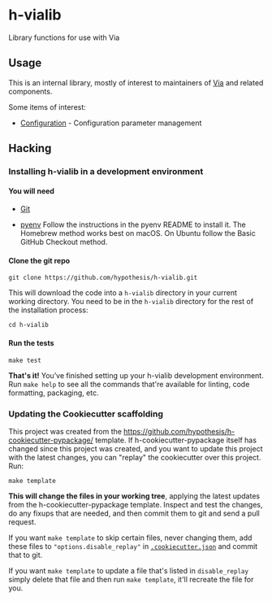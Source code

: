 # h-vialib

Library functions for use with Via

Usage
-----

This is an internal library, mostly of interest to maintainers of 
[Via](https://github.com/hypothesis/via) and related components.

Some items of interest:

 * [Configuration](src/h_vialib/configuration.py) - Configuration parameter management

Hacking
-------

### Installing h-vialib in a development environment

#### You will need

* [Git](https://git-scm.com/)

* [pyenv](https://github.com/pyenv/pyenv)
  Follow the instructions in the pyenv README to install it.
  The Homebrew method works best on macOS.
  On Ubuntu follow the Basic GitHub Checkout method.

#### Clone the git repo

```terminal
git clone https://github.com/hypothesis/h-vialib.git
```

This will download the code into a `h-vialib` directory
in your current working directory. You need to be in the
`h-vialib` directory for the rest of the installation
process:

```terminal
cd h-vialib
```

#### Run the tests

```terminal
make test
```

**That's it!** You’ve finished setting up your h-vialib
development environment. Run `make help` to see all the commands that're
available for linting, code formatting, packaging, etc.

### Updating the Cookiecutter scaffolding

This project was created from the
https://github.com/hypothesis/h-cookiecutter-pypackage/ template.
If h-cookiecutter-pypackage itself has changed since this project was created, and
you want to update this project with the latest changes, you can "replay" the
cookiecutter over this project. Run:

```terminal
make template
```

**This will change the files in your working tree**, applying the latest
updates from the h-cookiecutter-pypackage template. Inspect and test the
changes, do any fixups that are needed, and then commit them to git and send a
pull request.

If you want `make template` to skip certain files, never changing them, add
these files to `"options.disable_replay"` in
[`.cookiecutter.json`](.cookiecutter.json) and commit that to git.

If you want `make template` to update a file that's listed in `disable_replay`
simply delete that file and then run `make template`, it'll recreate the file
for you.
